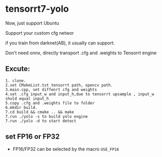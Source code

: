 # tensorrt7-yolo
Now, just support Ubuntu

Support your custom cfg networ 

if you train from darknet(AB), it usually can support.

Don't need onnx, directly transport .cfg and .weights to Tensorrt engine

## Excute:
```
1. clone.
2.set CMakeList.txt tensorrt path, opencv path.
3.main.cpp, set diffenrt cfg and weights
4.set .cfg input_w and input_h,due to tensorrt upsample , input_w shuld equal input_h
5.copy .cfg and .weights file to folder 
6.mkdir build.  
7.cd build && cmake .. && make 
7.run ./yolo -s to build yolo engine
7.run ./yolo -d to start detect
```
## set FP16 or FP32
- FP16/FP32 can be selected by the macro `USE_FP16` 
